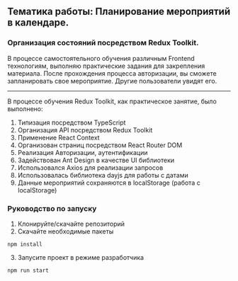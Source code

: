 ## Тематика работы: Планирование мероприятий в календаре. 
### Организация состояний посредством Redux Toolkit. 
В процессе самостоятельного обучения различным Frontend технологиям, выполняю практические задания для закрепления материала.
После прохождения процесса авторизации, вы сможете запланировать свое мероприятие. Другие пользователи увидят его.
____

В процессе обучения Redux Toolkit, как практическое занятие, было выполнено:
1. Типизация посредством TypeScript
2. Организация API посредством Redux Toolkit
3. Применение React Context
3. Организован страниц посредством React Router DOM
4. Реализация Авторизации, аутентификации
5. Задействован Ant Design в качестве UI библиотеки
6. Использовался Axios для реализации запросов
7. Использовалась библиотека dayjs для работы с датами
8. Данные мероприятий сохраняются в localStorage (работа с localStorage)

### Руководство по запуску
1. Клонируйте/скачайте репозиторий
2. Скачайте необходимые пакеты
```
npm install
```
3. Запусите проект в режиме разработчика
```
npm run start
```

